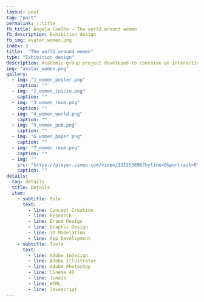 ```yaml
---
layout: post
tag: "post"
permalink: /:title
fb_title: Ângela Coelho - The world around women
fb_description: Exhibition design
fb_img: avatar_women.png
index: 3
title:  "The world around women"
type: "Exhibition design"
description: Academic group project developed to conceive an interactive exhibition about women in design. The exhibition – <i>The world around women</i> – presents the work of 8 different designers from distant places on the globe, and also presents facts and news of their countries about  gender inequality suffered by women. Since their country is the common subject between the designers and the facts presented, the identity of the exhibition is based on the flag colours of the different countries represented with stripes. Thus, the coloured stripe is the visual element that connects all the rooms in the exhibition and sets the tone to the approach to all the graphic material developed. The exhibition is complemented by an application that uses augmented reality to show further information about each designer and each country.
img: "avatar_women.png"
gallery:
  - img: "1_women_poster.png"
    caption: ""
  - img: "2_women_inicio.png"
    caption: ""
  - img: "3_women_room.png"
    caption: ""
  - img: "4_women_world.png"
    caption: ""
  - img: "5_women_pub.png"
    caption: ""
  - img: "6_women_paper.png"
    caption: ""
  - img: "7_women_room.png"
    caption: ""
  - img: ""
    src: "https://player.vimeo.com/video/132353896?byline=0&portrait=0"
    caption: ""
details:
  tag: details
  title: Details
  item:
    - subtitle: Role
      text:
        - line: Concept Creation
        - line: Research
        - line: Brand Design
        - line: Graphic Design
        - line: 3D Modelation
        - line: App Development
    - subtitle: Tools
      text:
        - line: Adobe Indesign
        - line: Adobe Illustrator
        - line: Adobe Photoshop
        - line: Cinema 4D
        - line: Junaio
        - line: HTML
        - line: Javascript
---
```

